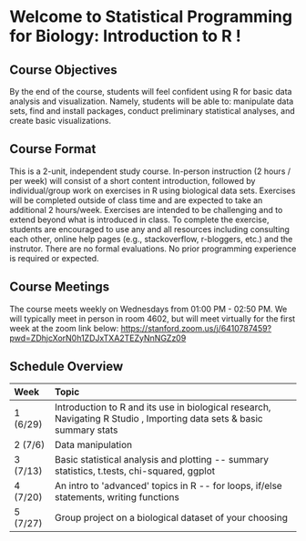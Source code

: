 # Welcome to Statistical Programming for Biology: Introduction to R  ! #

## Course Objectives ##

By the end of the course, students will feel confident using R for basic data analysis and visualization. Namely, students will be able to: manipulate data sets, find and install packages, conduct preliminary statistical analyses, and create basic visualizations.

## Course Format ##
This is a 2-unit, independent study course. In-person instruction (2 hours / per week) will consist of a short content introduction, followed by individual/group work on exercises in R using biological data sets. Exercises will be completed outside of class time and are expected to take an additional 2 hours/week. Exercises are intended to be challenging and to extend beyond what is introduced in class. To complete the exercise, students are encouraged to use any and all resources including consulting each other, online help pages (e.g., stackoverflow, r-bloggers, etc.) and the instrutor. There are no formal evaluations. No prior programming experience is required or expected. 

## Course Meetings ##

The course meets weekly on Wednesdays from 01:00 PM - 02:50 PM. We will typically meet in person in room 4602, but will meet virtually for the first week at the zoom link below:
https://stanford.zoom.us/j/6410787459?pwd=ZDhjcXorN0h1ZDJxTXA2TEZyNnNGZz09

## Schedule Overview ##

| Week | Topic | 
| :---- | :---- | 
| 1 (6/29) | Introduction to R and its use in biological research, Navigating R Studio , Importing data sets & basic summary stats | 
| 2 (7/6) | Data manipulation | 
| 3 (7/13) | Basic statistical analysis and plotting -- summary statistics, t.tests, chi-squared, ggplot | 
| 4 (7/20) | An intro to 'advanced' topics in R -- for loops, if/else statements, writing functions |
| 5 (7/27) | Group project on a biological dataset of your choosing |
